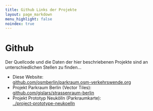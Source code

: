 ```yaml
---
title: Github Links der Projekte
layout: page_markdown
menu_highlight: false
noindex: true
---
```


<div class="notice mb-12">

<h1 class="text-sky-700">Github</h1>

Der Quellcode und die Daten der hier beschriebenen Projekte sind an unterschiedlichen Stellen zu finden…

</div>

- Diese Website:<br />
  [github.com/osmberlin/parkraum.osm-verkehrswende.org](https://github.com/osmberlin/parkraum.osm-verkehrswende.org)
- Projekt Parkraum Berlin (Vector Tiles):<br />
  [github.com/gislars/strassenraum-berlin](https://github.com/gislars/strassenraum-berlin)
- Projekt Prototyp Neukölln (Parkraumkarte):<br />
  [../project-prototype-neukoelln](https://github.com/osmberlin/parkraum.osm-verkehrswende.org/tree/main/project-prototype-neukoelln)
